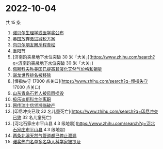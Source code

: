 # 2022-10-04

共 15 条

<!-- BEGIN -->
<!-- 最后更新时间 Tue Oct 04 2022 16:18:36 GMT+0800 (China Standard Time) -->

1. [诺贝尔生理学或医学奖公布](https://www.zhihu.com/search?q=诺贝尔生理学或医学奖公布)
1. [英国放弃激进减税方案](https://www.zhihu.com/search?q=英国放弃激进减税方案)
1. [包贝尔朋友圈斥程青松](https://www.zhihu.com/search?q=包贝尔朋友圈斥程青松)
1. [重阳节](https://www.zhihu.com/search?q=重阳节)
1. [济南趵突泉地下水位突破 30 米「大关」](https://www.zhihu.com/search?q=济南趵突泉地下水位突破 30 米「大关」)
1. [佩斯科夫称美国已提高其液化天然气价格和销量](https://www.zhihu.com/search?q=佩斯科夫称美国已提高其液化天然气价格和销量)
1. [谌龙世界排名被移除](https://www.zhihu.com/search?q=谌龙世界排名被移除)
1. [恒指失守 17000 点关口](https://www.zhihu.com/search?q=恒指失守 17000 点关口)
1. [山东青岛石老人被风雨损毁](https://www.zhihu.com/search?q=山东青岛石老人被风雨损毁)
1. [极乐迪斯科主创离职](https://www.zhihu.com/search?q=极乐迪斯科主创离职)
1. [网传瑞士信贷濒临破产](https://www.zhihu.com/search?q=网传瑞士信贷濒临破产)
1. [印尼冲突已致 32 名儿童死亡](https://www.zhihu.com/search?q=印尼冲突已致 32 名儿童死亡)
1. [河北石家庄市平山县 4.3 级地震](https://www.zhihu.com/search?q=河北石家庄市平山县 4.3 级地震)
1. [两条北溪天然气管道都已停止泄漏](https://www.zhihu.com/search?q=两条北溪天然气管道都已停止泄漏)
1. [诺奖热门名单多名华人科学家被提及](https://www.zhihu.com/search?q=诺奖热门名单多名华人科学家被提及)

<!-- END -->
